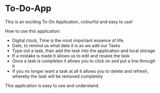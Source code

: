 # To-Do-App
 This is an exciting To-Do Application, colourful and easy to use!
 
 How to use this application:

 * Digital clock, Time is the most important essence of life.
 * Date, to remind us what date it is as we add our Tasks
 *  Type out a task, than add the task into the application and local storage
 * If a mistake is made it allows us to edit and resave the task
 * Once a task is completes it allows you to click on and put a line through it
 * If you no longer want a task at all it allows you to delete and refresh, whereby the task will be removed completely

 This application is easy to use and understand.


